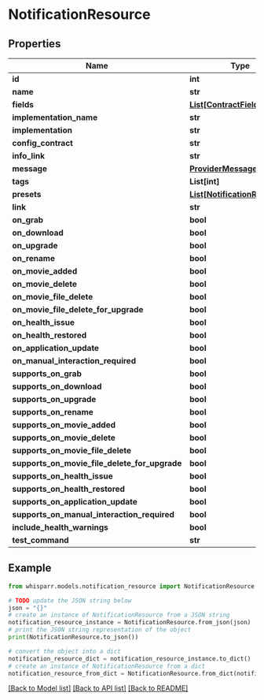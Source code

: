 # NotificationResource


## Properties

Name | Type | Description | Notes
------------ | ------------- | ------------- | -------------
**id** | **int** |  | [optional] 
**name** | **str** |  | [optional] 
**fields** | [**List[ContractField]**](ContractField.md) |  | [optional] 
**implementation_name** | **str** |  | [optional] 
**implementation** | **str** |  | [optional] 
**config_contract** | **str** |  | [optional] 
**info_link** | **str** |  | [optional] 
**message** | [**ProviderMessage**](ProviderMessage.md) |  | [optional] 
**tags** | **List[int]** |  | [optional] 
**presets** | [**List[NotificationResource]**](NotificationResource.md) |  | [optional] 
**link** | **str** |  | [optional] 
**on_grab** | **bool** |  | [optional] 
**on_download** | **bool** |  | [optional] 
**on_upgrade** | **bool** |  | [optional] 
**on_rename** | **bool** |  | [optional] 
**on_movie_added** | **bool** |  | [optional] 
**on_movie_delete** | **bool** |  | [optional] 
**on_movie_file_delete** | **bool** |  | [optional] 
**on_movie_file_delete_for_upgrade** | **bool** |  | [optional] 
**on_health_issue** | **bool** |  | [optional] 
**on_health_restored** | **bool** |  | [optional] 
**on_application_update** | **bool** |  | [optional] 
**on_manual_interaction_required** | **bool** |  | [optional] 
**supports_on_grab** | **bool** |  | [optional] 
**supports_on_download** | **bool** |  | [optional] 
**supports_on_upgrade** | **bool** |  | [optional] 
**supports_on_rename** | **bool** |  | [optional] 
**supports_on_movie_added** | **bool** |  | [optional] 
**supports_on_movie_delete** | **bool** |  | [optional] 
**supports_on_movie_file_delete** | **bool** |  | [optional] 
**supports_on_movie_file_delete_for_upgrade** | **bool** |  | [optional] 
**supports_on_health_issue** | **bool** |  | [optional] 
**supports_on_health_restored** | **bool** |  | [optional] 
**supports_on_application_update** | **bool** |  | [optional] 
**supports_on_manual_interaction_required** | **bool** |  | [optional] 
**include_health_warnings** | **bool** |  | [optional] 
**test_command** | **str** |  | [optional] 

## Example

```python
from whisparr.models.notification_resource import NotificationResource

# TODO update the JSON string below
json = "{}"
# create an instance of NotificationResource from a JSON string
notification_resource_instance = NotificationResource.from_json(json)
# print the JSON string representation of the object
print(NotificationResource.to_json())

# convert the object into a dict
notification_resource_dict = notification_resource_instance.to_dict()
# create an instance of NotificationResource from a dict
notification_resource_from_dict = NotificationResource.from_dict(notification_resource_dict)
```
[[Back to Model list]](../README.md#documentation-for-models) [[Back to API list]](../README.md#documentation-for-api-endpoints) [[Back to README]](../README.md)


